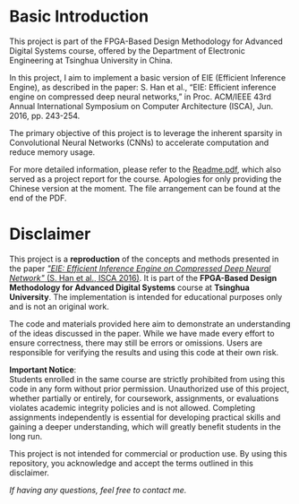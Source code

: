 # Basic Introduction
This project is part of the FPGA-Based Design Methodology for Advanced Digital Systems course, offered by the Department of Electronic Engineering at Tsinghua University in China.

In this project, I aim to implement a basic version of EIE (Efficient Inference Engine), as described in the paper:
S. Han et al., “EIE: Efficient inference engine on compressed deep neural networks,” in Proc. ACM/IEEE 43rd Annual International Symposium on Computer Architecture (ISCA), Jun. 2016, pp. 243-254.

The primary objective of this project is to leverage the inherent sparsity in Convolutional Neural Networks (CNNs) to accelerate computation and reduce memory usage.

For more detailed information, please refer to the [Readme.pdf](readme.pdf), which also served as a project report for the course. Apologies for only providing the Chinese version at the moment. The file arrangement can be found at the end of the PDF.

# Disclaimer

This project is a **reproduction** of the concepts and methods presented in the paper [*"EIE: Efficient Inference Engine on Compressed Deep Neural Network"* (S. Han et al., ISCA 2016)](https://ieeexplore.ieee.org/document/7551397). It is part of the **FPGA-Based Design Methodology for Advanced Digital Systems** course at **Tsinghua University**. The implementation is intended for educational purposes only and is not an original work.

The code and materials provided here aim to demonstrate an understanding of the ideas discussed in the paper. While we have made every effort to ensure correctness, there may still be errors or omissions. Users are responsible for verifying the results and using this code at their own risk.

**Important Notice**:  
Students enrolled in the same course are strictly prohibited from using this code in any form without prior permission. Unauthorized use of this project, whether partially or entirely, for coursework, assignments, or evaluations violates academic integrity policies and is not allowed. Completing assignments independently is essential for developing practical skills and gaining a deeper understanding, which will greatly benefit students in the long run.

This project is not intended for commercial or production use. By using this repository, you acknowledge and accept the terms outlined in this disclaimer.

*If having any questions, feel free to contact me.*